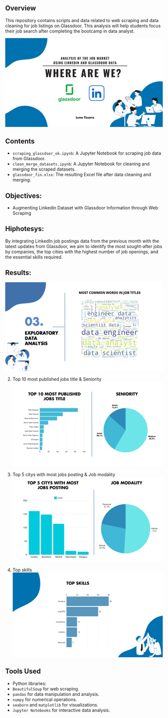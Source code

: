 ## Overview
This repository contains scripts and data related to web scraping and data cleaning for job listings on Glassdoor.
This analysis will help students focus their job search after completing the bootcamp in data analyst.

![Portada](img/portada.png)

## Contents
- `scraping_glassdoor_ok.ipynb`: A Jupyter Notebook for scraping job data from Glassdoor.
- `clean_merge_datasets.ipynb`: A Jupyter Notebook for cleaning and merging the scraped datasets.
- `glassdoor_fin.xlsx`: The resulting Excel file after data cleaning and merging.

## Objectives:
- Augmenting Linkedin Dataset with Glassdoor Information through Web Scraping

## Hiphotesys:
By integrating LinkedIn job postings data from the previous month with the latest updates from Glassdoor, we aim to identify the most sought-after jobs by companies, the top cities with the highest number of job openings, and the essential skills required. 


## Results: 
![1](img/1.png)

2. Top 10 most published jobs title & Seniority
![2](img/2.png)

3. Top 5 citys with most jobs  posting & Job modality
![3](img/3.png)

4. Top skills
![4](img/4.png)

## Tools Used
- Python libraries:
- `BeautifulSoup` for web scraping.
- `pandas` for data manipulation and analysis.
- `numpy` for numerical operations.
- `seaborn` and `matplotlib` for visualizations.
- `Jupyter Notebooks` for interactive data analysis.



